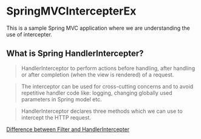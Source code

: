 # SpringMVCIntercepterEx
This is a sample Spring MVC application where we are understanding the use of intercepter.

## What is Spring HandlerIntercepter?

> HandlerInterceptor to perform actions before handling, after handling or after completion (when the view is rendered) of a request.

> The interceptor can be used for cross-cutting concerns and to avoid repetitive handler code like: logging, changing globally used parameters in Spring model etc.

> HandlerInterceptor declares three methods which we can use to intercept the HTTP request.

> 

[Difference between Filter and HandlerIntercepter](https://stackoverflow.com/questions/35856454/difference-between-interceptor-and-filter-in-spring-mvc)

